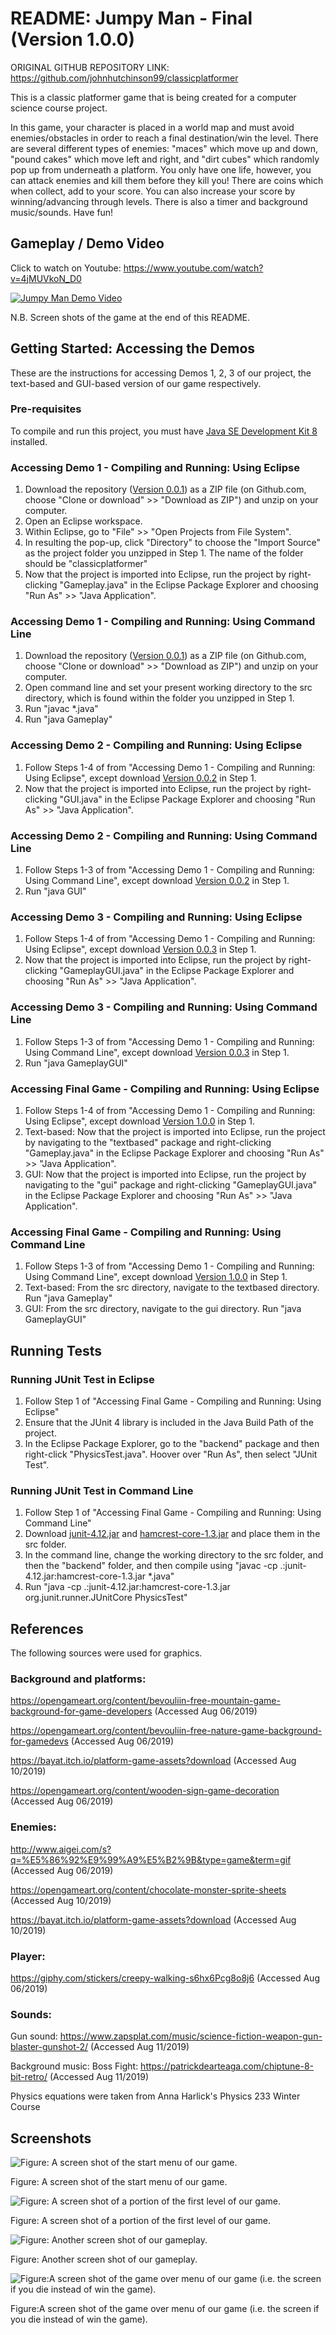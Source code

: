 # README: Jumpy Man - Final (Version 1.0.0)

ORIGINAL GITHUB REPOSITORY LINK: https://github.com/johnhutchinson99/classicplatformer

This is a classic platformer game that is being created for a computer science course project.

In this game, your character is placed in a world map and must avoid enemies/obstacles in order to reach a final destination/win the level. There are several different types of enemies: "maces" which move up and down, "pound cakes" which move left and right, and "dirt cubes" which randomly pop up from underneath a platform. You only have one life, however, you can attack enemies and kill them before they kill you! There are coins which when collect, add to your score. You can also increase your score by winning/advancing through levels. There is also a timer and background music/sounds. Have fun! 

## Gameplay / Demo Video

Click to watch on Youtube: https://www.youtube.com/watch?v=4jMUVkoN_D0

[![Jumpy Man Demo Video](https://img.youtube.com/vi/4jMUVkoN_D0/0.jpg)](https://www.youtube.com/watch?v=4jMUVkoN_D0)

N.B. Screen shots of the game at the end of this README. 

## Getting Started: Accessing the Demos
These are the instructions for accessing Demos 1, 2, 3 of our project, the text-based and GUI-based version of our game respectively. 

### Pre-requisites

To compile and run this project, you must have [Java SE Development Kit 8](https://www.oracle.com/technetwork/java/javase/downloads/jdk8-downloads-2133151.html) installed. 


### Accessing Demo 1 - Compiling and Running: Using Eclipse
 1. Download the repository ([Version 0.0.1](https://github.com/johnhutchinson99/classicplatformer/tree/Version-001-Demo-1)) as a ZIP file (on Github.com, choose "Clone or download" >> "Download as ZIP") and unzip on your computer.
 2. Open an Eclipse workspace.
 3. Within Eclipse, go to "File" >> "Open Projects from File System".
 4. In resulting the pop-up, click "Directory" to choose the "Import Source" as the project folder you unzipped in Step 1. The name of the folder should be "classicplatformer"
 5. Now that the project is imported into Eclipse, run the project by right-clicking "Gameplay.java" in the Eclipse Package Explorer and choosing "Run As" >> "Java Application".

### Accessing Demo 1 - Compiling and Running: Using Command Line
 1. Download the repository ([Version 0.0.1](https://github.com/johnhutchinson99/classicplatformer/tree/Version-001-Demo-1)) as a ZIP file (on Github.com, choose "Clone or download" >> "Download as ZIP") and unzip on your computer.
 2. Open command line and set your present working directory to the src directory, which is found within the folder you unzipped in Step 1. 
 3. Run "javac *.java"
 4. Run "java Gameplay"

 
### Accessing Demo 2 - Compiling and Running: Using Eclipse
 1. Follow Steps 1-4 of from "Accessing Demo 1 - Compiling and Running: Using Eclipse", except download [Version 0.0.2](https://github.com/johnhutchinson99/classicplatformer/tree/Version-002-Demo-2) in Step 1. 
 2. Now that the project is imported into Eclipse, run the project by right-clicking "GUI.java" in the Eclipse Package Explorer and choosing "Run As" >> "Java Application".

### Accessing Demo 2 - Compiling and Running: Using Command Line
 1. Follow Steps 1-3 of from "Accessing Demo 1 - Compiling and Running: Using Command Line", except download [Version 0.0.2](https://github.com/johnhutchinson99/classicplatformer/tree/Version-002-Demo-2) in Step 1. 
 2. Run "java GUI"
 
 ### Accessing Demo 3 - Compiling and Running: Using Eclipse
 1. Follow Steps 1-4 of from "Accessing Demo 1 - Compiling and Running: Using Eclipse", except download [Version 0.0.3](https://github.com/johnhutchinson99/classicplatformer/tree/Version-003-Demo-3) in Step 1. 
 2. Now that the project is imported into Eclipse, run the project by right-clicking "GameplayGUI.java" in the Eclipse Package Explorer and choosing "Run As" >> "Java Application".

### Accessing Demo 3 - Compiling and Running: Using Command Line
 1. Follow Steps 1-3 of from "Accessing Demo 1 - Compiling and Running: Using Command Line", except download [Version 0.0.3](https://github.com/johnhutchinson99/classicplatformer/tree/Version-003-Demo-3) in Step 1. 
 2. Run "java GameplayGUI"
 
  ### Accessing Final Game - Compiling and Running: Using Eclipse
 1. Follow Steps 1-4 of from "Accessing Demo 1 - Compiling and Running: Using Eclipse", except download [Version 1.0.0](https://github.com/johnhutchinson99/classicplatformer/) in Step 1. 
 2. Text-based: Now that the project is imported into Eclipse, run the project by navigating to the "textbased" package and right-clicking "Gameplay.java" in the Eclipse Package Explorer and choosing "Run As" >> "Java Application".
 2. GUI: Now that the project is imported into Eclipse, run the project by navigating to the "gui" package and right-clicking "GameplayGUI.java" in the Eclipse Package Explorer and choosing "Run As" >> "Java Application".

### Accessing Final Game - Compiling and Running: Using Command Line
 1. Follow Steps 1-3 of from "Accessing Demo 1 - Compiling and Running: Using Command Line", except download [Version 1.0.0](https://github.com/johnhutchinson99/classicplatformer/) in Step 1. 
 2. Text-based: From the src directory, navigate to the textbased directory. Run "java Gameplay"
 2. GUI: From the src directory, navigate to the gui directory. Run "java GameplayGUI"
 
## Running Tests
### Running JUnit Test in Eclipse
 1. Follow Step 1 of "Accessing Final Game - Compiling and Running: Using Eclipse"
 2. Ensure that the JUnit 4 library is included in the Java Build Path of the project. 
 3. In the Eclipse Package Explorer, go to the "backend" package and then right-click "PhysicsTest.java". Hoover over "Run As", then select "JUnit Test".
 
### Running JUnit Test in Command Line
 1. Follow Step 1 of "Accessing Final Game - Compiling and Running: Using Command Line"
 2. Download [junit-4.12.jar](https://mvnrepository.com/artifact/junit/junit/4.12) and [hamcrest-core-1.3.jar](http://www.java2s.com/Code/Jar/h/Downloadhamcrestcore13jar.htm) and place them in the src folder. 
 3. In the command line, change the working directory to the src folder, and then the "backend" folder, and then compile using "javac -cp .:junit-4.12.jar:hamcrest-core-1.3.jar *.java"
 4. Run "java -cp .:junit-4.12.jar:hamcrest-core-1.3.jar org.junit.runner.JUnitCore PhysicsTest"
 
 ## References
 The following sources were used for graphics.
 
### Background and platforms: 

https://opengameart.org/content/bevouliin-free-mountain-game-background-for-game-developers (Accessed Aug 06/2019)

https://opengameart.org/content/bevouliin-free-nature-game-background-for-gamedevs (Accessed Aug 06/2019)

https://bayat.itch.io/platform-game-assets?download (Accessed Aug 10/2019)

https://opengameart.org/content/wooden-sign-game-decoration (Accessed Aug 06/2019)
 
### Enemies:

http://www.aigei.com/s?q=%E5%86%92%E9%99%A9%E5%B2%9B&type=game&term=gif (Accessed Aug 06/2019)

https://opengameart.org/content/chocolate-monster-sprite-sheets (Accessed Aug 10/2019)

https://bayat.itch.io/platform-game-assets?download (Accessed Aug 10/2019)

### Player:

https://giphy.com/stickers/creepy-walking-s6hx6Pcg8o8j6 (Accessed Aug 06/2019)


### Sounds:

Gun sound: https://www.zapsplat.com/music/science-fiction-weapon-gun-blaster-gunshot-2/ (Accessed Aug 11/2019)


Background music: Boss Fight:  https://patrickdearteaga.com/chiptune-8-bit-retro/ (Accessed Aug 11/2019)



Physics equations were taken from
Anna Harlick's Physics 233 Winter Course

## Screenshots
![Figure: A screen shot of the start menu of our game.](https://user-images.githubusercontent.com/27635433/62993552-f759ed80-be14-11e9-8421-f1561fe5da86.png)

Figure: A screen shot of the start menu of our game.

![Figure: A screen shot of a portion of the first level of our game. ](https://user-images.githubusercontent.com/27635433/62993551-f759ed80-be14-11e9-867a-71482ff2a965.png)

Figure: A screen shot of a portion of the first level of our game. 


![Figure: Another screen shot of our gameplay.](https://user-images.githubusercontent.com/27635433/62993553-f7f28400-be14-11e9-8076-f78b8cfb66d2.png)

Figure: Another screen shot of our gameplay.

![Figure:A screen shot of the game over menu of our game (i.e. the screen if you die instead of win the game).](https://user-images.githubusercontent.com/27635433/62993554-f7f28400-be14-11e9-81a7-59352409abb0.png)

Figure:A screen shot of the game over menu of our game (i.e. the screen if you die instead of win the game). 
